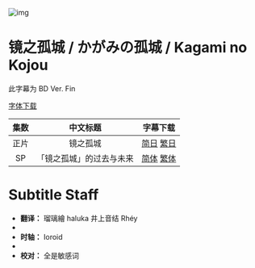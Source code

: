 ![img](https://p.inari.site/kitauji/202304/25/kagaminokojo.png)

# 镜之孤城 / かがみの孤城 / Kagami no Kojou

此字幕为 BD Ver. Fin

[字体下载](https://hazukikaguya-my.sharepoint.com/:u:/g/personal/kitaujisub_office_inari_site/EeAF3tuOrEpLgjcc-UY-argBGGh2a9LBwGcpoT589muGwA?e=zjLq7W)

|集数|中文标题|字幕下载|
|:-:|:-:|:-:|
|正片|镜之孤城|[简日](https://github.com/Kitauji-Sub/Subtitles/blob/main/Movie/Kagami%20no%20Kojou/%5BKitaujiSub%5D%20Kagami%20no%20Kojou.chs_jp.ass) [繁日](https://github.com/Kitauji-Sub/Subtitles/blob/main/Movie/Kagami%20no%20Kojou/%5BKitaujiSub%5D%20Kagami%20no%20Kojou.cht_jp.ass)|
|SP|「镜之孤城」的过去与未来|[简体](https://github.com/Kitauji-Sub/Subtitles/blob/main/Movie/Kagami%20no%20Kojou/%5BKitaujiSub%5D%20Kagami%20no%20Kojou.SP.chs.ass) [繁体](https://github.com/Kitauji-Sub/Subtitles/blob/main/Movie/Kagami%20no%20Kojou/%5BKitaujiSub%5D%20Kagami%20no%20Kojou.SP.cht.ass)|

# Subtitle Staff

- **翻译：** 瑠璃繪 haluka 井上音结 Rhéy
- 
- **时轴：** Ioroid
- 
- **校对：** 全是敏感词
